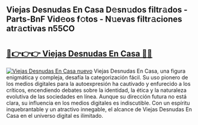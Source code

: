 ## Viejas Desnudas En Casa D𝚎sn𝚞dos filtr𝚊dos - Parts-BnF Vid𝚎os f𝚘tos - N𝚞evas filtr𝚊ciones atr𝚊ctivas n55CO

# <h2><a href="http://mbc19g.tromn.icu/?c=Viejas+Desnudas+En+Casa">🔗👉👉👉 Viejas Desnudas En Casa 🔗🔗</a></h2>

[![Viejas Desnudas En Casa nuevo](https://i.imgur.com/pEAQMta.gif)](http://mbc19g.tromn.icu/?c=Viejas+Desnudas+En+Casa)
Viejas Desnudas En Casa, una figura enigmática y compleja, desafía la categorización fácil. Su uso pionero de los medios digitales para la autoexpresión ha cautivado y enfurecido a los críticos, encendiendo debates sobre la identidad, la ética y la naturaleza evolutiva de las sociedades en línea. Aunque su dirección futura no está clara, su influencia en los medios digitales es indiscutible. Con un espíritu inquebrantable y un atractivo innegable, el alcance de Viejas Desnudas En Casa en el universo digital es ilimitado.
